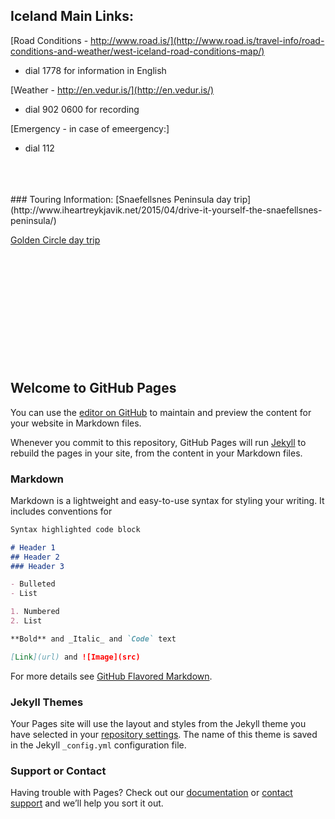 ## Iceland Main Links:

[Road Conditions - http://www.road.is/](http://www.road.is/travel-info/road-conditions-and-weather/west-iceland-road-conditions-map/)
- dial 1778 for information in English

[Weather - http://en.vedur.is/](http://en.vedur.is/)
- dial 902 0600 for recording

[Emergency - in case of emeergency:]
- dial 112
<BR>
<BR>
<BR>
### Touring Information:
[Snaefellsnes Peninsula day trip](http://www.iheartreykjavik.net/2015/04/drive-it-yourself-the-snaefellsnes-peninsula/)

[Golden Circle day trip](http://www.iheartreykjavik.net/2014/12/drive-it-yourself-the-golden-circle/)
<BR>
<BR>
<BR>
<BR>
<BR>
<BR>
<BR>
<BR>
<BR>
<BR>
<BR>
<BR>

## Welcome to GitHub Pages

You can use the [editor on GitHub](https://github.com/rusac/iceland/edit/master/README.md) to maintain and preview the content for your website in Markdown files.

Whenever you commit to this repository, GitHub Pages will run [Jekyll](https://jekyllrb.com/) to rebuild the pages in your site, from the content in your Markdown files.

### Markdown

Markdown is a lightweight and easy-to-use syntax for styling your writing. It includes conventions for

```markdown
Syntax highlighted code block

# Header 1
## Header 2
### Header 3

- Bulleted
- List

1. Numbered
2. List

**Bold** and _Italic_ and `Code` text

[Link](url) and ![Image](src)
```

For more details see [GitHub Flavored Markdown](https://guides.github.com/features/mastering-markdown/).

### Jekyll Themes

Your Pages site will use the layout and styles from the Jekyll theme you have selected in your [repository settings](https://github.com/rusac/iceland/settings). The name of this theme is saved in the Jekyll `_config.yml` configuration file.

### Support or Contact

Having trouble with Pages? Check out our [documentation](https://help.github.com/categories/github-pages-basics/) or [contact support](https://github.com/contact) and we’ll help you sort it out.
